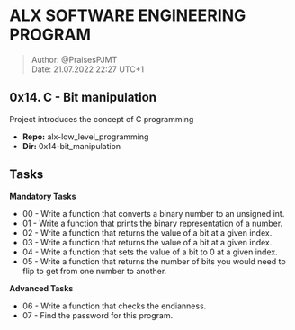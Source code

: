 # ALX SOFTWARE ENGINEERING PROGRAM 

> Author:         @PraisesPJMT <br>
> Date:           21.07.2022 22:27 UTC+1


## 0x14. C - Bit manipulation
Project introduces the concept of C programming

- **Repo:**   alx-low_level_programming
- **Dir:**    0x14-bit_manipulation

## Tasks
**Mandatory Tasks**
- 00 - Write a function that converts a binary number to an unsigned int.
- 01 - Write a function that prints the binary representation of a number.
- 02 - Write a function that returns the value of a bit at a given index.
- 03 - Write a function that returns the value of a bit at a given index.
- 04 - Write a function that sets the value of a bit to 0 at a given index.
- 05 - Write a function that returns the number of bits you would need to flip to get from one number to another.

**Advanced Tasks**
- 06 - Write a function that checks the endianness.
- 07 - Find the password for this program.
